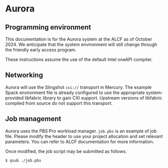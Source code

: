 Aurora
======


Programming environment
-----------------------

This documentation is for the Aurora system at the ALCF as of October 2024.
We anticipate that the system environment will still change through the
friendly early access program.

These instructions assume the use of the default Intel oneAPI compiler.

Networking
----------

Aurora will use the Slingshot `cxi://` transport in Mercury. The example Spack
environment file is already configured to use the appropriate system-provided
libfabric library to gain CXI support.  Upstream versions of libfabric compiled
from source do not support this transport.

Job management
--------------

Aurora uses the PBS Pro workload manager.  `job.pbs` is an example of job
file. Please modify the header to use your project allocation and set
relevant parameters. You can refer to ALCF documentation for more
information.

Once modified, the job script may be submitted as follows.

```
$ qsub ./job.pbs
```

